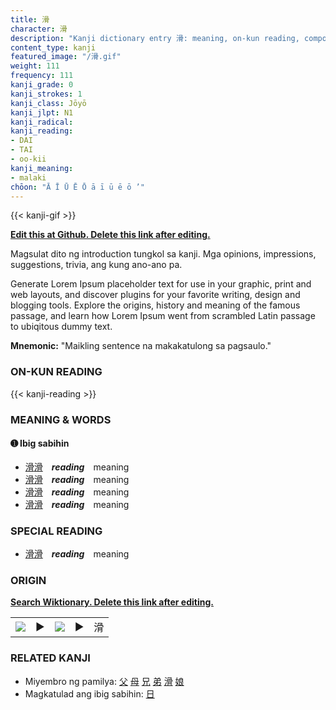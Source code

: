 ```yaml
---
title: 滑
character: 滑
description: "Kanji dictionary entry 滑: meaning, on-kun reading, compounds, origin, related kanji"
content_type: kanji
featured_image: "/滑.gif"
weight: 111
frequency: 111
kanji_grade: 0
kanji_strokes: 1
kanji_class: Jōyō
kanji_jlpt: N1
kanji_radical: 
kanji_reading: 
- DAI
- TAI
- oo-kii
kanji_meaning:
- malaki
chōon: "Ā Ī Ū Ē Ō ā ī ū ē ō ’"
---
```

[//]: # (Don't edit the line below. Kanji animated GIF code is automatically generated.)
{{< kanji-gif >}}

[//]: # (Edit below this line.)

**[Edit this at Github. Delete this link after editing.](https://github.com/tim0g/tim/tree/main/content/kanji/滑/index.md)**

Magsulat dito ng introduction tungkol sa kanji. Mga opinions, impressions, suggestions, trivia, ang kung ano-ano pa.

Generate Lorem Ipsum placeholder text for use in your graphic, print and web layouts, and discover plugins for your favorite writing, design and blogging tools. Explore the origins, history and meaning of the famous passage, and learn how Lorem Ipsum went from scrambled Latin passage to ubiqitous dummy text.
 
**Mnemonic:** "Maikling sentence na makakatulong sa pagsaulo."

### ON-KUN READING

[//]: # (Don't edit the line below. ON-KUN READING code is automatically generated.)
{{< kanji-reading >}}

### MEANING & WORDS

#### ➊ **Ibig sabihin**
  - [滑](../滑)[滑](../滑)　***reading***　meaning
  - [滑](../滑)[滑](../滑)　***reading***　meaning
  - [滑](../滑)[滑](../滑)　***reading***　meaning
  - [滑](../滑)[滑](../滑)　***reading***　meaning

### SPECIAL READING
  - [滑](../滑)[滑](../滑)　***reading***　meaning

### ORIGIN

**[Search Wiktionary. Delete this link after editing.](https://wiktionary.org/wiki/滑)**
<table class="kanji-table"><tr><td>
<img src="60px-滑-bronze.svg.png">
</td><td>▶</td><td>
<img src="60px-滑-oracle.svg.png">
</td><td>▶</td>
<td class="kanji-origin">滑</td>
</tr></table>

### RELATED KANJI
- Miyembro ng pamilya: [父](../父) [母](../母) [兄](../兄) [弟](../弟) [滑](../滑) [娘](../娘)
- Magkatulad ang ibig sabihin: [日](../日)
